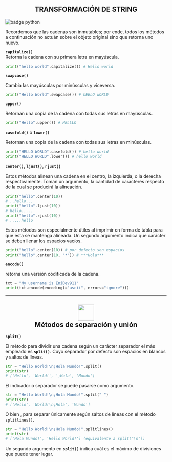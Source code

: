 <h2 align="center">TRANSFORMACIÓN DE STRING</h2>

<img src="https://badges.aleen42.com/src/python.svg" alt="badge python">

Recordemos que las cadenas son inmutables; por ende, todos los métodos a continuación no actuán sobre el objeto original sino que retorna uno nuevo.  

**`capitalize()`**  
Retorna la cadena con su primera letra en mayúscula.

```py
print("hello world".capitalize()) # Hello world
```

**`swapcase()`**  

Cambia las mayúsculas por minúsculas y viceversa.  

```py
print("Hello World".swapcase()) # hEELO wORLD
```

**`upper()`**  

Retornan una copia de la cadena con todas sus letras en mayúsculas.  

```py
print("Hello".upper()) # HELLLO
```

**`casefold()`** o **`lower()`**  

Retornan una copia de la cadena con todas sus letras en minúsculas.  

```py
print("HELLO WORLD".casefold()) # hello world
print("HELLO WORLD".lower()) # hello world
```

**`center()`**, **`ljust()`**, **`rjust()`**  

Estos métodos alinean una cadena en el centro, la izquierda, o la derecha respectivamente. Toman un argumento, la cantidad de caracteres respecto de la cual se producirá la alineación.   

```py
print("hello".center(10))
# ..hello...
print("hello".ljust(10))
# hello.....
print("hello".rjust(10))
# .....hello
```

Estos métodos son especialmente útiles al imprimir en forma de tabla para que esta se mantenga alineada. Un segundo argumento indica que carácter se deben llenar los espacios vacíos.  

```py
print("hello".center(10)) # por defecto son espacios
print("hello".center(10, "*")) # ***Hola***
```

**`encode()`**  

retorna una versión codificada de la cadena.  

```py
txt = "My username is EniDev911"
print(txt.encode(encoding(="ascii", errors="ignore")))  
```

---

<h2 align="center">
<img height="50" src="https://badges.aleen42.com/src/python.svg"><br>
Métodos de separación y unión
</h2> 


**`split()`**

El método para dividir una cadena según un carácter separador el más empleado es **`split()`**. Cuyo separador por defecto son espacios en blancos y saltos de líneas.  

```py
str = "Hello World!\n¡Hola Mundo!".split()
print(str)
# ['Hello', 'World!', '¡Hola', 'Mundo']
```

El indicador o separador se puede pasarse  como argumento.  

```py
str = "Hello World!\n¡Hola Mundo!".split(" ")
print(str)
# ['Hello', 'World!\n¡Hola', 'Mundo']
```
O bien , para separar únicamente según saltos de líneas con el método `splitlines()`.  

```py
str = "Hello World!\n¡Hola Mundo!".splitlines()
print(str)
# ['Hola Mundo!', 'Hello World!'] (equivalente a split("\n"))
```

Un segundo argumento en **`split()`** indica cuál es el máximo de divisiones que puede tener lugar.
